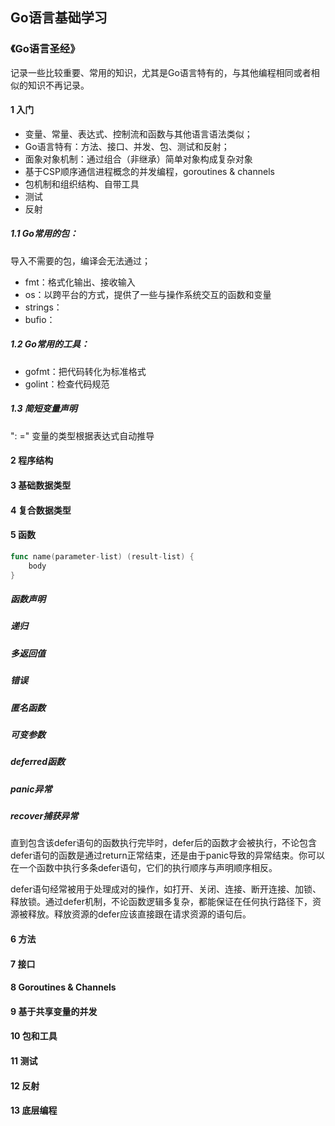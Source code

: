## Go语言基础学习

### 《Go语言圣经》

记录一些比较重要、常用的知识，尤其是Go语言特有的，与其他编程相同或者相似的知识不再记录。

#### 1 入门

- 变量、常量、表达式、控制流和函数与其他语言语法类似；
- Go语言特有：方法、接口、并发、包、测试和反射；
- 面象对象机制：通过组合（非继承）简单对象构成复杂对象
- 基于CSP顺序通信进程概念的并发编程，goroutines & channels
- 包机制和组织结构、自带工具
- 测试
- 反射

##### 1.1 Go常用的包：

导入不需要的包，编译会无法通过；

- fmt：格式化输出、接收输入
- os：以跨平台的方式，提供了一些与操作系统交互的函数和变量
- strings：
- bufio：

##### 1.2 Go常用的工具：

- gofmt：把代码转化为标准格式
- golint：检查代码规范

##### 1.3 简短变量声明

": =" 变量的类型根据表达式自动推导

 

#### 2 程序结构

#### 3 基础数据类型

#### 4 复合数据类型

#### 5 函数

```go
func name(parameter-list) (result-list) {
    body
}
```

##### 函数声明

##### 递归

##### 多返回值

##### 错误

##### 匿名函数

##### 可变参数

##### deferred函数

##### panic异常

##### recover捕获异常

直到包含该defer语句的函数执行完毕时，defer后的函数才会被执行，不论包含defer语句的函数是通过return正常结束，还是由于panic导致的异常结束。你可以在一个函数中执行多条defer语句，它们的执行顺序与声明顺序相反。

defer语句经常被用于处理成对的操作，如打开、关闭、连接、断开连接、加锁、释放锁。通过defer机制，不论函数逻辑多复杂，都能保证在任何执行路径下，资源被释放。释放资源的defer应该直接跟在请求资源的语句后。



#### 6 方法

#### 7 接口

#### 8 Goroutines & Channels

#### 9 基于共享变量的并发

#### 10 包和工具

#### 11 测试

#### 12 反射

#### 13 底层编程